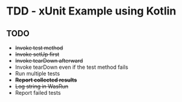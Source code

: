 # TDD - xUnit Example using Kotlin

## TODO

- ~~Invoke test method~~
- ~~Invoke setUp first~~
- ~~Invoke tearDown afterward~~
- Invoke tearDown even if the test method fails
- Run multiple tests
- ~~**Report collected results**~~
- ~~Log string in WasRun~~
- Report failed tests